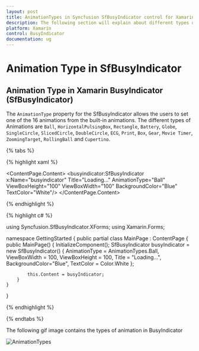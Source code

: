```yaml
---
layout: post
title: AnimationTypes in Syncfusion SfBusyIndicator control for Xamarin.Forms
description: The following section will explain about different types of animation available in Xamarin.Forms SfBusyIndicator 
platform: Xamarin
control: BusyIndicator
documentation: ug
---
```

# Animation Type in SfBusyIndicator

## Animation Type in Xamarin BusyIndicator (SfBusyIndicator)

The `AnimationType` property for the SfBusyIndicator allows the users to set one of the 16 animations from the built-in animations. The different types of Animations are `Ball`, `HorizontalPulsingBox`, `Rectangle`, `Battery`, `Globe`, `SingleCircle`, `SlicedCircle`, `DoubleCircle`, `ECG`, `Print`, `Box`, `Gear`, `Movie Timer`, `ZoomingTarget`, `RollingBall` and `Cupertino`.

{% tabs %}

{% highlight xaml %}

<?xml version="1.0" encoding="utf-8" ?>
<ContentPage xmlns="http://xamarin.com/schemas/2014/forms"
             xmlns:x="http://schemas.microsoft.com/winfx/2009/xaml"
             xmlns:local="clr-namespace:GettingStarted"
             xmlns:busyindicator="clr-namespace:Syncfusion.SfBusyIndicator.XForms;assembly=Syncfusion.SfBusyIndicator.XForms"
             x:Class="GettingStarted.MainPage">
    <ContentPage.Content>
        <busyindicator:SfBusyIndicator x:Name="busyindicator" 
                                       Title="Loading..."
                                       AnimationType="Ball" 
                                       ViewBoxHeight="100"
                                       ViewBoxWidth="100"
                                       BackgroundColor="Blue"
                                       TextColor="White"/>
    </ContentPage.Content>
</ContentPage>

{% endhighlight %}

{% highlight c# %}

using Syncfusion.SfBusyIndicator.XForms;
using Xamarin.Forms;

namespace GettingStarted
{
    public partial class MainPage : ContentPage
    {
        public MainPage()
        {
            InitializeComponent();
            SfBusyIndicator busyIndicator = new SfBusyIndicator()
            {
                AnimationType = AnimationTypes.Ball,
                ViewBoxWidth = 100,
                ViewBoxHeight = 100,
                Title = "Loading...",
                BackgroundColor="Blue",
                TextColor = Color.White
            };

            this.Content = busyIndicator;
        }
    }
}

{% endhighlight %}

{% endtabs %}

The following gif image contains the types of animation in BusyIndicator

![AnimationTypes](images/animationtypes)

